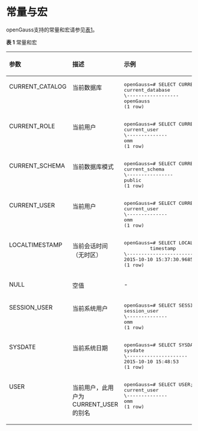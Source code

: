# 常量与宏

openGauss支持的常量和宏请参见[表1](#zh-cn_topic_0283136888_zh-cn_topic_0237121963_zh-cn_topic_0059778360_zh-cn_topic_0058965862_table49126904)。

**表 1**  常量和宏

<a name="zh-cn_topic_0283136888_zh-cn_topic_0237121963_zh-cn_topic_0059778360_zh-cn_topic_0058965862_table49126904"></a>

<table><thead align="left"><tr id="zh-cn_topic_0283136888_zh-cn_topic_0237121963_zh-cn_topic_0059778360_zh-cn_topic_0058965862_row18854685"><th class="cellrowborder" valign="top" width="19.54%" id="mcps1.2.4.1.1"><p id="zh-cn_topic_0283136888_zh-cn_topic_0237121963_zh-cn_topic_0059778360_zh-cn_topic_0058965862_p50834482"><a name="zh-cn_topic_0283136888_zh-cn_topic_0237121963_zh-cn_topic_0059778360_zh-cn_topic_0058965862_p50834482"></a><a name="zh-cn_topic_0283136888_zh-cn_topic_0237121963_zh-cn_topic_0059778360_zh-cn_topic_0058965862_p50834482"></a>参数</p>
</th>
<th class="cellrowborder" valign="top" width="33.82%" id="mcps1.2.4.1.2"><p id="zh-cn_topic_0283136888_zh-cn_topic_0237121963_zh-cn_topic_0059778360_zh-cn_topic_0058965862_p23952355"><a name="zh-cn_topic_0283136888_zh-cn_topic_0237121963_zh-cn_topic_0059778360_zh-cn_topic_0058965862_p23952355"></a><a name="zh-cn_topic_0283136888_zh-cn_topic_0237121963_zh-cn_topic_0059778360_zh-cn_topic_0058965862_p23952355"></a>描述</p>
</th>
<th class="cellrowborder" valign="top" width="46.64%" id="mcps1.2.4.1.3"><p id="zh-cn_topic_0283136888_zh-cn_topic_0237121963_zh-cn_topic_0059778360_zh-cn_topic_0058965862_p11783976"><a name="zh-cn_topic_0283136888_zh-cn_topic_0237121963_zh-cn_topic_0059778360_zh-cn_topic_0058965862_p11783976"></a><a name="zh-cn_topic_0283136888_zh-cn_topic_0237121963_zh-cn_topic_0059778360_zh-cn_topic_0058965862_p11783976"></a>示例</p>
</th>
</tr>
</thead>
<tbody><tr id="zh-cn_topic_0283136888_zh-cn_topic_0237121963_zh-cn_topic_0059778360_r6c43e5293f1b49b1869997ebcd307438"><td class="cellrowborder" valign="top" width="19.54%" headers="mcps1.2.4.1.1 "><p id="zh-cn_topic_0283136888_zh-cn_topic_0237121963_zh-cn_topic_0059778360_a1a8f774700bc4fb3badf09d0d103706a"><a name="zh-cn_topic_0283136888_zh-cn_topic_0237121963_zh-cn_topic_0059778360_a1a8f774700bc4fb3badf09d0d103706a"></a><a name="zh-cn_topic_0283136888_zh-cn_topic_0237121963_zh-cn_topic_0059778360_a1a8f774700bc4fb3badf09d0d103706a"></a>CURRENT_CATALOG</p>
</td>
<td class="cellrowborder" valign="top" width="33.82%" headers="mcps1.2.4.1.2 "><p id="zh-cn_topic_0283136888_zh-cn_topic_0237121963_zh-cn_topic_0059778360_a39a01c2178d34d1d8be84dfe9579ef3f"><a name="zh-cn_topic_0283136888_zh-cn_topic_0237121963_zh-cn_topic_0059778360_a39a01c2178d34d1d8be84dfe9579ef3f"></a><a name="zh-cn_topic_0283136888_zh-cn_topic_0237121963_zh-cn_topic_0059778360_a39a01c2178d34d1d8be84dfe9579ef3f"></a>当前数据库</p>
</td>
<td class="cellrowborder" valign="top" width="46.64%" headers="mcps1.2.4.1.3 "><a name="zh-cn_topic_0283136888_zh-cn_topic_0237121963_zh-cn_topic_0059778360_s3de71ea5d96a4d62b0c4ad4d822eb193"></a><a name="zh-cn_topic_0283136888_zh-cn_topic_0237121963_zh-cn_topic_0059778360_s3de71ea5d96a4d62b0c4ad4d822eb193"></a><pre class="screen" codetype="Sql" id="zh-cn_topic_0283136888_zh-cn_topic_0237121963_zh-cn_topic_0059778360_s3de71ea5d96a4d62b0c4ad4d822eb193"><span id="zh-cn_topic_0283136888_zh-cn_topic_0237121963_text209472515618"><a name="zh-cn_topic_0283136888_zh-cn_topic_0237121963_text209472515618"></a><a name="zh-cn_topic_0283136888_zh-cn_topic_0237121963_text209472515618"></a>openGauss=# </span>SELECT CURRENT_CATALOG;
current_database
\------------------
openGauss
(1 row)</pre>
</td>
</tr>
<tr id="zh-cn_topic_0283136888_zh-cn_topic_0237121963_zh-cn_topic_0059778360_r69b04ba6bd68474684316486294c3bbb"><td class="cellrowborder" valign="top" width="19.54%" headers="mcps1.2.4.1.1 "><p id="zh-cn_topic_0283136888_zh-cn_topic_0237121963_zh-cn_topic_0059778360_a1739ad3c46eb4285b2a1f4f9ab375773"><a name="zh-cn_topic_0283136888_zh-cn_topic_0237121963_zh-cn_topic_0059778360_a1739ad3c46eb4285b2a1f4f9ab375773"></a><a name="zh-cn_topic_0283136888_zh-cn_topic_0237121963_zh-cn_topic_0059778360_a1739ad3c46eb4285b2a1f4f9ab375773"></a>CURRENT_ROLE</p>
</td>
<td class="cellrowborder" valign="top" width="33.82%" headers="mcps1.2.4.1.2 "><p id="zh-cn_topic_0283136888_zh-cn_topic_0237121963_zh-cn_topic_0059778360_a6e74d10cb9d84b5a8fcc9d29e56e117d"><a name="zh-cn_topic_0283136888_zh-cn_topic_0237121963_zh-cn_topic_0059778360_a6e74d10cb9d84b5a8fcc9d29e56e117d"></a><a name="zh-cn_topic_0283136888_zh-cn_topic_0237121963_zh-cn_topic_0059778360_a6e74d10cb9d84b5a8fcc9d29e56e117d"></a>当前用户</p>
</td>
<td class="cellrowborder" valign="top" width="46.64%" headers="mcps1.2.4.1.3 "><a name="zh-cn_topic_0283136888_zh-cn_topic_0237121963_zh-cn_topic_0059778360_s35337e4b94984d5c990c636b55c2992f"></a><a name="zh-cn_topic_0283136888_zh-cn_topic_0237121963_zh-cn_topic_0059778360_s35337e4b94984d5c990c636b55c2992f"></a><pre class="screen" codetype="Sql" id="zh-cn_topic_0283136888_zh-cn_topic_0237121963_zh-cn_topic_0059778360_s35337e4b94984d5c990c636b55c2992f"><span id="zh-cn_topic_0283136888_zh-cn_topic_0237121963_text149671469614"><a name="zh-cn_topic_0283136888_zh-cn_topic_0237121963_text149671469614"></a><a name="zh-cn_topic_0283136888_zh-cn_topic_0237121963_text149671469614"></a>openGauss=# </span>SELECT CURRENT_ROLE;
current_user
\--------------
<span id="zh-cn_topic_0283136888_zh-cn_topic_0237121963_text10496154310541"><a name="zh-cn_topic_0283136888_zh-cn_topic_0237121963_text10496154310541"></a><a name="zh-cn_topic_0283136888_zh-cn_topic_0237121963_text10496154310541"></a>omm</span>
(1 row)</pre>
</td>
</tr>
<tr id="zh-cn_topic_0283136888_zh-cn_topic_0237121963_zh-cn_topic_0059778360_r46cc2f1d7d454994a1f5f0dc1cb012af"><td class="cellrowborder" valign="top" width="19.54%" headers="mcps1.2.4.1.1 "><p id="zh-cn_topic_0283136888_zh-cn_topic_0237121963_zh-cn_topic_0059778360_abd6da69b99894e2f865330968e9ef1b0"><a name="zh-cn_topic_0283136888_zh-cn_topic_0237121963_zh-cn_topic_0059778360_abd6da69b99894e2f865330968e9ef1b0"></a><a name="zh-cn_topic_0283136888_zh-cn_topic_0237121963_zh-cn_topic_0059778360_abd6da69b99894e2f865330968e9ef1b0"></a>CURRENT_SCHEMA</p>
</td>
<td class="cellrowborder" valign="top" width="33.82%" headers="mcps1.2.4.1.2 "><p id="zh-cn_topic_0283136888_zh-cn_topic_0237121963_zh-cn_topic_0059778360_af172dcc572974966a2ce075693f72b3c"><a name="zh-cn_topic_0283136888_zh-cn_topic_0237121963_zh-cn_topic_0059778360_af172dcc572974966a2ce075693f72b3c"></a><a name="zh-cn_topic_0283136888_zh-cn_topic_0237121963_zh-cn_topic_0059778360_af172dcc572974966a2ce075693f72b3c"></a>当前数据库模式</p>
</td>
<td class="cellrowborder" valign="top" width="46.64%" headers="mcps1.2.4.1.3 "><a name="zh-cn_topic_0283136888_zh-cn_topic_0237121963_zh-cn_topic_0059778360_s9c214a5a6f054ff483b6f230f0b0af9b"></a><a name="zh-cn_topic_0283136888_zh-cn_topic_0237121963_zh-cn_topic_0059778360_s9c214a5a6f054ff483b6f230f0b0af9b"></a><pre class="screen" codetype="Sql" id="zh-cn_topic_0283136888_zh-cn_topic_0237121963_zh-cn_topic_0059778360_s9c214a5a6f054ff483b6f230f0b0af9b"><span id="zh-cn_topic_0283136888_zh-cn_topic_0237121963_text582311718613"><a name="zh-cn_topic_0283136888_zh-cn_topic_0237121963_text582311718613"></a><a name="zh-cn_topic_0283136888_zh-cn_topic_0237121963_text582311718613"></a>openGauss=# </span>SELECT CURRENT_SCHEMA;
current_schema
\----------------
public
(1 row)</pre>
</td>
</tr>
<tr id="zh-cn_topic_0283136888_zh-cn_topic_0237121963_zh-cn_topic_0059778360_r39526440855445d08af7d403492e9392"><td class="cellrowborder" valign="top" width="19.54%" headers="mcps1.2.4.1.1 "><p id="zh-cn_topic_0283136888_zh-cn_topic_0237121963_zh-cn_topic_0059778360_aa41b4b088041421489886e089ec80b3b"><a name="zh-cn_topic_0283136888_zh-cn_topic_0237121963_zh-cn_topic_0059778360_aa41b4b088041421489886e089ec80b3b"></a><a name="zh-cn_topic_0283136888_zh-cn_topic_0237121963_zh-cn_topic_0059778360_aa41b4b088041421489886e089ec80b3b"></a>CURRENT_USER</p>
</td>
<td class="cellrowborder" valign="top" width="33.82%" headers="mcps1.2.4.1.2 "><p id="zh-cn_topic_0283136888_zh-cn_topic_0237121963_zh-cn_topic_0059778360_aeebb98794a2d42958d991978efc81530"><a name="zh-cn_topic_0283136888_zh-cn_topic_0237121963_zh-cn_topic_0059778360_aeebb98794a2d42958d991978efc81530"></a><a name="zh-cn_topic_0283136888_zh-cn_topic_0237121963_zh-cn_topic_0059778360_aeebb98794a2d42958d991978efc81530"></a>当前用户</p>
</td>
<td class="cellrowborder" valign="top" width="46.64%" headers="mcps1.2.4.1.3 "><a name="zh-cn_topic_0283136888_zh-cn_topic_0237121963_zh-cn_topic_0059778360_s9e0b0b725af64eeba0c28ccac3f934d9"></a><a name="zh-cn_topic_0283136888_zh-cn_topic_0237121963_zh-cn_topic_0059778360_s9e0b0b725af64eeba0c28ccac3f934d9"></a><pre class="screen" codetype="Sql" id="zh-cn_topic_0283136888_zh-cn_topic_0237121963_zh-cn_topic_0059778360_s9e0b0b725af64eeba0c28ccac3f934d9"><span id="zh-cn_topic_0283136888_zh-cn_topic_0237121963_text15595381766"><a name="zh-cn_topic_0283136888_zh-cn_topic_0237121963_text15595381766"></a><a name="zh-cn_topic_0283136888_zh-cn_topic_0237121963_text15595381766"></a>openGauss=# </span>SELECT CURRENT_USER;
current_user
\--------------
<span id="zh-cn_topic_0283136888_zh-cn_topic_0237121963_text8713464542"><a name="zh-cn_topic_0283136888_zh-cn_topic_0237121963_text8713464542"></a><a name="zh-cn_topic_0283136888_zh-cn_topic_0237121963_text8713464542"></a>omm</span>
(1 row)</pre>
</td>
</tr>
<tr id="zh-cn_topic_0283136888_zh-cn_topic_0237121963_zh-cn_topic_0059778360_r949a7635f8864b2e9879a1689a93cf67"><td class="cellrowborder" valign="top" width="19.54%" headers="mcps1.2.4.1.1 "><p id="zh-cn_topic_0283136888_zh-cn_topic_0237121963_zh-cn_topic_0059778360_a2850e78b7f754121902023268b8227f0"><a name="zh-cn_topic_0283136888_zh-cn_topic_0237121963_zh-cn_topic_0059778360_a2850e78b7f754121902023268b8227f0"></a><a name="zh-cn_topic_0283136888_zh-cn_topic_0237121963_zh-cn_topic_0059778360_a2850e78b7f754121902023268b8227f0"></a>LOCALTIMESTAMP</p>
</td>
<td class="cellrowborder" valign="top" width="33.82%" headers="mcps1.2.4.1.2 "><p id="zh-cn_topic_0283136888_zh-cn_topic_0237121963_zh-cn_topic_0059778360_zh-cn_topic_0058965862_p526945163043"><a name="zh-cn_topic_0283136888_zh-cn_topic_0237121963_zh-cn_topic_0059778360_zh-cn_topic_0058965862_p526945163043"></a><a name="zh-cn_topic_0283136888_zh-cn_topic_0237121963_zh-cn_topic_0059778360_zh-cn_topic_0058965862_p526945163043"></a>当前会话时间（无时区）</p>
</td>
<td class="cellrowborder" valign="top" width="46.64%" headers="mcps1.2.4.1.3 "><a name="zh-cn_topic_0283136888_zh-cn_topic_0237121963_zh-cn_topic_0059778360_sf268b12d175242b5b23ac9298da0a345"></a><a name="zh-cn_topic_0283136888_zh-cn_topic_0237121963_zh-cn_topic_0059778360_sf268b12d175242b5b23ac9298da0a345"></a><pre class="screen" codetype="Sql" id="zh-cn_topic_0283136888_zh-cn_topic_0237121963_zh-cn_topic_0059778360_sf268b12d175242b5b23ac9298da0a345"><span id="zh-cn_topic_0283136888_zh-cn_topic_0237121963_text132142010165"><a name="zh-cn_topic_0283136888_zh-cn_topic_0237121963_text132142010165"></a><a name="zh-cn_topic_0283136888_zh-cn_topic_0237121963_text132142010165"></a>openGauss=# </span>SELECT LOCALTIMESTAMP;
         timestamp
\----------------------------
2015-10-10 15:37:30.968538
(1 row)</pre>
</td>
</tr>
<tr id="zh-cn_topic_0283136888_zh-cn_topic_0237121963_zh-cn_topic_0059778360_r8d95b0315aaa4d39a8b72116cd4b824c"><td class="cellrowborder" valign="top" width="19.54%" headers="mcps1.2.4.1.1 "><p id="zh-cn_topic_0283136888_zh-cn_topic_0237121963_zh-cn_topic_0059778360_abcf25d6110ea4ef39b1bcae8782efeb8"><a name="zh-cn_topic_0283136888_zh-cn_topic_0237121963_zh-cn_topic_0059778360_abcf25d6110ea4ef39b1bcae8782efeb8"></a><a name="zh-cn_topic_0283136888_zh-cn_topic_0237121963_zh-cn_topic_0059778360_abcf25d6110ea4ef39b1bcae8782efeb8"></a>NULL</p>
</td>
<td class="cellrowborder" valign="top" width="33.82%" headers="mcps1.2.4.1.2 "><p id="zh-cn_topic_0283136888_zh-cn_topic_0237121963_zh-cn_topic_0059778360_abb4ab0d5e2764f4ebd8284c53fe7ffff"><a name="zh-cn_topic_0283136888_zh-cn_topic_0237121963_zh-cn_topic_0059778360_abb4ab0d5e2764f4ebd8284c53fe7ffff"></a><a name="zh-cn_topic_0283136888_zh-cn_topic_0237121963_zh-cn_topic_0059778360_abb4ab0d5e2764f4ebd8284c53fe7ffff"></a>空值</p>
</td>
<td class="cellrowborder" valign="top" width="46.64%" headers="mcps1.2.4.1.3 "><p id="zh-cn_topic_0283136888_zh-cn_topic_0237121963_zh-cn_topic_0059778360_a045e26bdcff149a48993f681ca7d4b2d"><a name="zh-cn_topic_0283136888_zh-cn_topic_0237121963_zh-cn_topic_0059778360_a045e26bdcff149a48993f681ca7d4b2d"></a><a name="zh-cn_topic_0283136888_zh-cn_topic_0237121963_zh-cn_topic_0059778360_a045e26bdcff149a48993f681ca7d4b2d"></a>-</p>
</td>
</tr>
<tr id="zh-cn_topic_0283136888_zh-cn_topic_0237121963_zh-cn_topic_0059778360_r44e82ccc8fe444a0a84e2345d4a585cd"><td class="cellrowborder" valign="top" width="19.54%" headers="mcps1.2.4.1.1 "><p id="zh-cn_topic_0283136888_zh-cn_topic_0237121963_zh-cn_topic_0059778360_ae44b8ed3319e415ca25561fe94a79f1c"><a name="zh-cn_topic_0283136888_zh-cn_topic_0237121963_zh-cn_topic_0059778360_ae44b8ed3319e415ca25561fe94a79f1c"></a><a name="zh-cn_topic_0283136888_zh-cn_topic_0237121963_zh-cn_topic_0059778360_ae44b8ed3319e415ca25561fe94a79f1c"></a>SESSION_USER</p>
</td>
<td class="cellrowborder" valign="top" width="33.82%" headers="mcps1.2.4.1.2 "><p id="zh-cn_topic_0283136888_zh-cn_topic_0237121963_zh-cn_topic_0059778360_a7add2ddd31ba41ef91e9ae52360911ec"><a name="zh-cn_topic_0283136888_zh-cn_topic_0237121963_zh-cn_topic_0059778360_a7add2ddd31ba41ef91e9ae52360911ec"></a><a name="zh-cn_topic_0283136888_zh-cn_topic_0237121963_zh-cn_topic_0059778360_a7add2ddd31ba41ef91e9ae52360911ec"></a>当前系统用户</p>
</td>
<td class="cellrowborder" valign="top" width="46.64%" headers="mcps1.2.4.1.3 "><a name="zh-cn_topic_0283136888_zh-cn_topic_0237121963_zh-cn_topic_0059778360_s34bf5f16d65540148090d5dc686e0135"></a><a name="zh-cn_topic_0283136888_zh-cn_topic_0237121963_zh-cn_topic_0059778360_s34bf5f16d65540148090d5dc686e0135"></a><pre class="screen" codetype="Sql" id="zh-cn_topic_0283136888_zh-cn_topic_0237121963_zh-cn_topic_0059778360_s34bf5f16d65540148090d5dc686e0135"><span id="zh-cn_topic_0283136888_zh-cn_topic_0237121963_text199513123616"><a name="zh-cn_topic_0283136888_zh-cn_topic_0237121963_text199513123616"></a><a name="zh-cn_topic_0283136888_zh-cn_topic_0237121963_text199513123616"></a>openGauss=# </span>SELECT SESSION_USER;
session_user
\--------------
<span id="zh-cn_topic_0283136888_zh-cn_topic_0237121963_text1835181816175"><a name="zh-cn_topic_0283136888_zh-cn_topic_0237121963_text1835181816175"></a><a name="zh-cn_topic_0283136888_zh-cn_topic_0237121963_text1835181816175"></a>omm</span>
(1 row)</pre>
</td>
</tr>
<tr id="zh-cn_topic_0283136888_zh-cn_topic_0237121963_zh-cn_topic_0059778360_r0b59e79ada6248c2bdce711489ccd184"><td class="cellrowborder" valign="top" width="19.54%" headers="mcps1.2.4.1.1 "><p id="zh-cn_topic_0283136888_zh-cn_topic_0237121963_zh-cn_topic_0059778360_a7ab0389384ac4c329bec448e474044b1"><a name="zh-cn_topic_0283136888_zh-cn_topic_0237121963_zh-cn_topic_0059778360_a7ab0389384ac4c329bec448e474044b1"></a><a name="zh-cn_topic_0283136888_zh-cn_topic_0237121963_zh-cn_topic_0059778360_a7ab0389384ac4c329bec448e474044b1"></a>SYSDATE</p>
</td>
<td class="cellrowborder" valign="top" width="33.82%" headers="mcps1.2.4.1.2 "><p id="zh-cn_topic_0283136888_zh-cn_topic_0237121963_zh-cn_topic_0059778360_a1e34ed6be3ad4d58ae81029d36f594f5"><a name="zh-cn_topic_0283136888_zh-cn_topic_0237121963_zh-cn_topic_0059778360_a1e34ed6be3ad4d58ae81029d36f594f5"></a><a name="zh-cn_topic_0283136888_zh-cn_topic_0237121963_zh-cn_topic_0059778360_a1e34ed6be3ad4d58ae81029d36f594f5"></a>当前系统日期</p>
</td>
<td class="cellrowborder" valign="top" width="46.64%" headers="mcps1.2.4.1.3 "><a name="zh-cn_topic_0283136888_zh-cn_topic_0237121963_zh-cn_topic_0059778360_s18d721cf96cc4c369783137d3d4d9515"></a><a name="zh-cn_topic_0283136888_zh-cn_topic_0237121963_zh-cn_topic_0059778360_s18d721cf96cc4c369783137d3d4d9515"></a><pre class="screen" codetype="Sql" id="zh-cn_topic_0283136888_zh-cn_topic_0237121963_zh-cn_topic_0059778360_s18d721cf96cc4c369783137d3d4d9515"><span id="zh-cn_topic_0283136888_zh-cn_topic_0237121963_text14213416160"><a name="zh-cn_topic_0283136888_zh-cn_topic_0237121963_text14213416160"></a><a name="zh-cn_topic_0283136888_zh-cn_topic_0237121963_text14213416160"></a>openGauss=# </span>SELECT SYSDATE;
sysdate
\---------------------
2015-10-10 15:48:53
(1 row)</pre>
</td>
</tr>
<tr id="zh-cn_topic_0283136888_zh-cn_topic_0237121963_zh-cn_topic_0059778360_r63dd386b28ed4ab48c229bf8a88d3f5a"><td class="cellrowborder" valign="top" width="19.54%" headers="mcps1.2.4.1.1 "><p id="zh-cn_topic_0283136888_zh-cn_topic_0237121963_zh-cn_topic_0059778360_abc09501a233647c7a35c099340d9f096"><a name="zh-cn_topic_0283136888_zh-cn_topic_0237121963_zh-cn_topic_0059778360_abc09501a233647c7a35c099340d9f096"></a><a name="zh-cn_topic_0283136888_zh-cn_topic_0237121963_zh-cn_topic_0059778360_abc09501a233647c7a35c099340d9f096"></a>USER</p>
</td>
<td class="cellrowborder" valign="top" width="33.82%" headers="mcps1.2.4.1.2 "><p id="zh-cn_topic_0283136888_zh-cn_topic_0237121963_zh-cn_topic_0059778360_a39f2e54d45934f94ae08bf111815652c"><a name="zh-cn_topic_0283136888_zh-cn_topic_0237121963_zh-cn_topic_0059778360_a39f2e54d45934f94ae08bf111815652c"></a><a name="zh-cn_topic_0283136888_zh-cn_topic_0237121963_zh-cn_topic_0059778360_a39f2e54d45934f94ae08bf111815652c"></a>当前用户，此用户为CURRENT_USER的别名</p>
</td>
<td class="cellrowborder" valign="top" width="46.64%" headers="mcps1.2.4.1.3 "><a name="zh-cn_topic_0283136888_zh-cn_topic_0237121963_zh-cn_topic_0059778360_sef943034d166420a8fad492a854ffcfd"></a><a name="zh-cn_topic_0283136888_zh-cn_topic_0237121963_zh-cn_topic_0059778360_sef943034d166420a8fad492a854ffcfd"></a><pre class="screen" codetype="Sql" id="zh-cn_topic_0283136888_zh-cn_topic_0237121963_zh-cn_topic_0059778360_sef943034d166420a8fad492a854ffcfd"><span id="zh-cn_topic_0283136888_zh-cn_topic_0237121963_text78841715616"><a name="zh-cn_topic_0283136888_zh-cn_topic_0237121963_text78841715616"></a><a name="zh-cn_topic_0283136888_zh-cn_topic_0237121963_text78841715616"></a>openGauss=# </span>SELECT USER;
current_user
\--------------
<span id="zh-cn_topic_0283136888_zh-cn_topic_0237121963_text19934330132219"><a name="zh-cn_topic_0283136888_zh-cn_topic_0237121963_text19934330132219"></a><a name="zh-cn_topic_0283136888_zh-cn_topic_0237121963_text19934330132219"></a>omm</span>
(1 row)</pre>
</td>
</tr>
</tbody>
</table>


